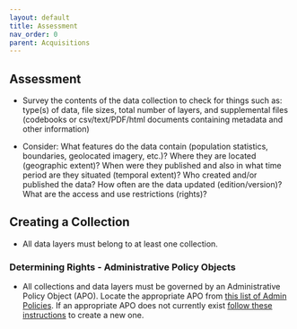```yaml
---
layout: default
title: Assessment
nav_order: 0
parent: Acquisitions
---
```


## Assessment

* Survey the contents of the data collection to check for things such as: type(s) of data, file sizes, total number of layers, and supplemental files (codebooks or csv/text/PDF/html documents containing metadata and other information)

* Consider: What features do the data contain (population statistics, boundaries, geolocated imagery, etc.)? Where they are located (geographic extent)? When were they published and also in what time period are they situated (temporal extent)? Who created and/or published the data? How often are the data updated (edition/version)? What are the access and use restrictions (rights)?

## Creating a Collection

* All data layers must belong to at least one collection. 

### Determining Rights - Administrative Policy Objects

* All collections and data layers must be governed by an Administrative Policy Object (APO). Locate the appropriate APO from [this list of Admin Policies](https://argo.stanford.edu/catalog/facet/nonhydrus_apo_title_ssim). If an appropriate APO does not currently exist [follow these instructions](https://consul.stanford.edu/display/DLSSDOCS/Argo+-+How+to+Create+an+APO) to create a new one.



